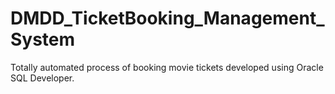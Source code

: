 # DMDD_TicketBooking_Management_System
Totally automated process of booking movie tickets developed using Oracle SQL Developer.
